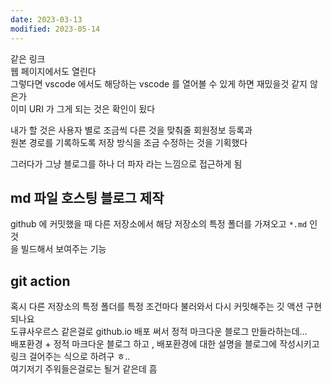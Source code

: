 ```yaml
---
date: 2023-03-13
modified: 2023-05-14
---
```


같은 링크  
웹 페이지에서도 열린다  
그렇다면 vscode 에서도 해당하는 vscode 를 열어볼 수 있게 하면 재밌을것 같지 않은가  
이미 URI 가 그게 되는 것은 확인이 됬다

내가 할 것은 사용자 별로 조금씩 다른 것을 맞춰줄 회원정보 등록과  
원본 경로를 기록하도록 저장 방식을 조금 수정하는 것을 기획했다

그러다가 그냥 블로그를 하나 더 파자 라는 느낌으로 접근하게 됨

## md 파일 호스팅 블로그 제작

github 에 커밋했을 때 다른 저장소에서 해당 저장소의 특정 폴더를 가져오고 `*.md` 인 것  
을 빌드해서 보여주는 기능

## git action

혹시 다른 저장소의 특정 폴더를 특정 조건마다 불러와서 다시 커밋해주는 깃 액션 구현되나요  
도큐사우르스 같은걸로 github.io 배포 써서 정적 마크다운 블로그 만들라하는데...  
배포환경 + 정적 마크다운 블로그 하고 , 배포환경에 대한 설명을 블로그에 작성시키고 링크 걸어주는 식으로 하려구 ㅎ..  
여기저기 주워들은걸로는 될거 같은데 흠
